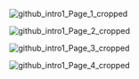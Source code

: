 ![github_intro1_Page_1_cropped](https://user-images.githubusercontent.com/19624843/63885285-0361b580-c9a6-11e9-8cb3-d3dfb8da265a.png)

![github_intro1_Page_2_cropped](https://user-images.githubusercontent.com/19624843/63885292-05c40f80-c9a6-11e9-9096-14586a80bd33.png)

![github_intro1_Page_3_cropped](https://user-images.githubusercontent.com/19624843/63885296-08266980-c9a6-11e9-9f92-d7e1f5fc2b38.png)

![github_intro1_Page_4_cropped](https://user-images.githubusercontent.com/19624843/63885299-09f02d00-c9a6-11e9-96a3-7c7918dcb6e4.png)
